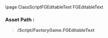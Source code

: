 \page ClassScriptFGEditableText FGEditableText
### Asset Path :
<b><blockquote>/Script/FactoryGame.FGEditableText</blockquote></b>
